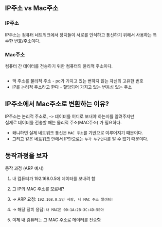 ## IP주소 vs Mac주소

### IP주소
IP주소는 컴퓨터 네트워크에서 장치들이 서로를 인식하고 통신하기 위해서 사용하는 특수한 번호/주소이다.

### Mac주소
컴퓨터 간 데이터를 전송하기 위한 컴퓨터의 물리적 주소이다.
## 
+ 맥 주소를 물리적 주소 - pc가 가지고 있는 변하지 않는 자신의 고유한 번호
+ iP를 논리적 주소라고 한다 - 할당되어 가지고 있는 변동성 있는 주소

## IP주소에서 Mac주소로 변환하는 이유?
IP주소는 논리적 주소로,
-> 데이터를 어디로 보내야 하는지를 알려주지만\
실제로 데이터를 전송할 때는 물리적 주소(MAC주소) 가 필요하다.

+ 왜냐하면 실제 네트워크 통신은 ```MAC 주소```를 기반으로 이루어지기 때문이다.
+ 그리고 같은 네트워크 안에서 IP만으로는 ```누가 누구인지```를 알 수 없기 때문이다.

## 동작과정을 보자
동작 과정 (ARP 예시)

1. 내 컴퓨터가 192.168.0.5에 데이터를 보내려 함

2. 그 IP의 MAC 주소를 모르네?

3. → ARP 요청: ```192.168.0.5인 사람, 네 MAC 주소 알려줘!```

4. → 해당 장치 응답: ```내 MAC은 00:1A:2B:3C:4D:5E야```

5. 이제 내 컴퓨터는 그 MAC 주소로 데이터를 전송함